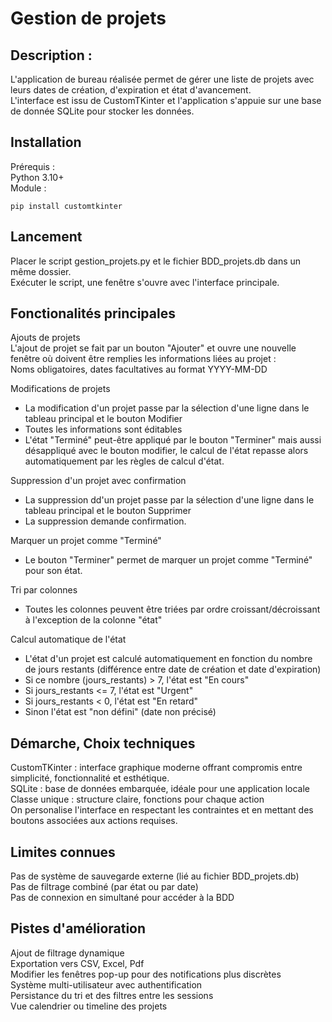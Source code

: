 # Gestion de projets

## Description :
L'application de bureau réalisée permet de gérer une liste de projets avec leurs dates de création, d'expiration et état d'avancement.\
L'interface est issu de CustomTKinter et l'application s'appuie sur une base de donnée SQLite pour stocker les données.

## Installation

Prérequis :  
Python 3.10+\
Module :
```
pip install customtkinter
```
## Lancement

Placer le script gestion_projets.py et le fichier BDD_projets.db dans un même dossier.  
Exécuter le script, une fenêtre s'ouvre avec l'interface principale.

## Fonctionalités principales

Ajouts de projets\
L'ajout de projet se fait par un bouton "Ajouter" et ouvre une nouvelle fenêtre où doivent être remplies les informations liées au projet :\
Noms obligatoires, dates facultatives au format YYYY-MM-DD

Modifications de projets
* La modification d'un projet passe par la sélection d'une ligne dans le tableau principal et le bouton Modifier
* Toutes les informations sont éditables
* L'état "Terminé" peut-être appliqué par le bouton "Terminer" mais aussi désappliqué avec le bouton modifier, le calcul de l'état repasse alors automatiquement par les règles de calcul d'état.

Suppression d'un projet avec confirmation
* La suppression dd'un projet passe par la sélection d'une ligne dans le tableau principal et le bouton Supprimer
* La suppression demande confirmation.

Marquer un projet comme "Terminé"
* Le bouton "Terminer" permet de marquer un projet comme "Terminé" pour son état.

Tri par colonnes
* Toutes les colonnes peuvent être triées par ordre croissant/décroissant à l'exception de la colonne "état"

Calcul automatique de l'état
* L'état d'un projet est calculé automatiquement en fonction du nombre de jours restants (différence entre date de création et date d'expiration)
* Si ce nombre (jours_restants) > 7, l'état est "En cours"
* Si jours_restants <= 7, l'état est "Urgent"
* Si jours_restants < 0, l'état est "En retard"
* Sinon l'état est "non défini" (date non précisé)

## Démarche, Choix techniques
CustomTKinter : interface graphique moderne offrant compromis entre simplicité, fonctionnalité et esthétique.   
SQLite : base de données embarquée, idéale pour une application locale  
Classe unique : structure claire, fonctions pour chaque action\
On personalise l'interface en respectant les contraintes et en mettant des boutons associées aux actions requises.

## Limites connues
Pas de système de sauvegarde externe (lié au fichier BDD_projets.db)\
Pas de filtrage combiné (par état ou par date)\
Pas de connexion en simultané pour accéder à la BDD

## Pistes d'amélioration
Ajout de filtrage dynamique\
Exportation vers CSV, Excel, Pdf\
Modifier les fenêtres pop-up pour des notifications plus discrètes\
Système multi-utilisateur avec authentification\
Persistance du tri et des filtres entre les sessions\
Vue calendrier ou timeline des projets